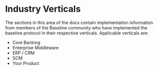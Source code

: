 # Industry Verticals

The sections in this area of the docs contain implementation information from members of the Baseline community who have implemented the baseline protocol in their respective verticals.
Applicable verticals are:
  - Core Banking
  - Enterprise Middleware
  - ERP / CRM
  - SCM
  - Your Product
